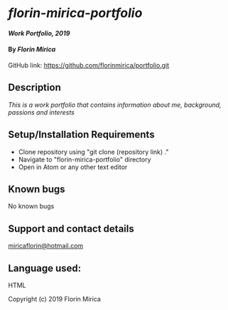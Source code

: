 # _florin-mirica-portfolio_
#### _Work Portfolio, 2019_
#### By _**Florin Mirica**_
GitHub link: https://github.com/florinmirica/portfolio.git

## Description

_This is a work portfolio that contains information about me, background, passions and interests_

## Setup/Installation Requirements

* Clone repository using "git clone (repository link) ."
* Navigate to "florin-mirica-portfolio" directory
* Open in Atom or any other text editor

## Known bugs

No known bugs

## Support and contact details

miricaflorin@hotmail.com

## Language used:

HTML

Copyright (c) 2019 Florin Mirica
